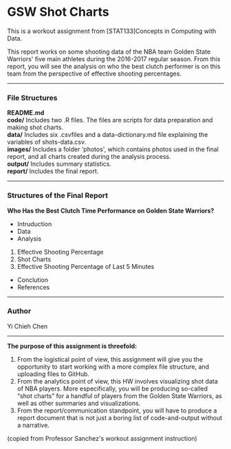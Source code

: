 # GSW Shot Charts  
  
This is a workout assignment from [STAT133]Concepts in Computing with Data.  
  
This report works on some shooting data of the NBA team Golden State Warriors' five main athletes during the 2016-2017 regular season. From this report, you will see the analysis on who the best clutch performer is on this team from the perspective of effective shooting percentages.  
  
***  
  
  
### **File Structures**  
  
**README.md**  
**code/** Includes two .R files. The files are scripts for data preparation and making shot charts.  
**data/** Includes six .csvfiles and a data-dictionary.md file explaining the variables of shots-data.csv.  
**images/** Includes a folder 'photos', which contains photos used in the final report, and all charts created during the analysis process.  
**output/** Includes summary statistics.  
**report/** Includes the final report.  

***  


### **Structures of the Final Report**  
  
**Who Has the Best Clutch Time Performance on Golden State Warriors?**  
* Intruduction  
* Data  
* Analysis  
1. Effective Shooting Percentage  
2. Shot Charts  
3. Effective Shooting Percentage of Last 5 Minutes  
* Conclution  
* References  
  
***  
  
  
### **Author**  
Yi Chieh Chen  
  
***  
  
**The purpose of this assignment is threefold:**  
1. From the logistical point of view, this assignment will give you the opportunity to start working with a more complex file structure, and uploading files to GitHub.  
2. From the analytics point of view, this HW involves visualizing shot data of NBA players. More especifically, you will be producing so-called “shot charts” for a handful of players from the Golden State Warriors, as well as other summaries and visualizations.  
3. From the report/communication standpoint, you will have to produce a report document that is not just a boring list of code-and-output without a narrative.  
  
(copied from Professor Sanchez's workout assignment instruction)

